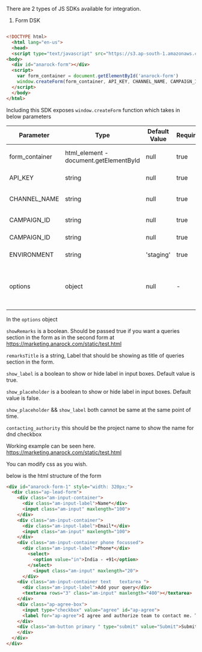 There are 2 types of JS SDKs available for integration. 

1. Form DSK

```html

<!DOCTYPE html>
  <html lang="en-us">
  <head>
  <script type="text/javascript" src="https://s3.ap-south-1.amazonaws.com/anarock.misc/form.js"></script></head>
<body>
  <div id="anarock-form"></div>
  <script>
    var form_container = document.getElementById('anarock-form')
    window.createForm(form_container, API_KEY, CHANNEL_NAME, CAMPAIGN_ID, ENVIRONMENT, options)
  </script>
  </body>
</html>
```

Including this SDK exposes `window.createForm` function which takes in below parameters

| Parameter | Type | Default Value | Required | Description |
| --- | --- | --- | --- | --- |
| form_container | html_element - document.getElementById | null | true | html_element where the form should be placed |
| API_KEY | string | null | true | API Key given by anarock team |
| CHANNEL_NAME | string | null | true | CHANNEL NAME given by anarock team |
| CAMPAIGN_ID | string | null | true | CAMPAIGN ID given by anarock team |
| CAMPAIGN_ID | string | null | true | CAMPAIGN ID given by anarock team |
| ENVIRONMENT | string | 'staging' | true | possible values are `staging` or `production` |
| options | object | null | - | possible keys are `showRemarks` or `remarksTitle`, `show_label`, `show_placeholder`, `contacting_authority` |


In the `options` object 

`showRemarks` is a boolean. Should be passed true if you want a queries section in the form as in the second form at https://marketing.anarock.com/static/test.html

`remarksTitle` is a string, Label that should be showing as title of queries section in the form. 

`show_label` is a boolean to show or hide label in input boxes. Default value is true.

`show_placeholder` is a boolean to show or hide label in input boxes. Default value is false.

`show_placeholder` && `show_label` both cannot be same at the same point of time.

`contacting_authority` this should be the project name to show the name for dnd checkbox

Working example can be seen here. https://marketing.anarock.com/static/test.html


You can modify css as you wish.

below is the html structure of the form

```html
<div id="anarock-form-1" style="width: 320px;">
  <div class="ap-lead-form">
    <div class="am-input-container">
      <div class="am-input-label">Name*</div>
      <input class="am-input" maxlength="100">
    </div>
    <div class="am-input-container">
      <div class="am-input-label">Email*</div>
      <input class="am-input" maxlength="100">
    </div>
    <div class="am-input-container phone focussed">
      <div class="am-input-label">Phone*</div>
        <select>
          <option value="in">India - +91</option>
        </select>
          <input class="am-input" maxlength="20">
      </div>
    <div class="am-input-container text   textarea ">
      <div class="am-input-label">Add your query</div>
      <textarea rows="3" class="am-input" maxlength="400"></textarea>
    </div>
    <div class="ap-agree-box">
      <input type="checkbox" value="agree" id="ap-agree">
      <label for="ap-agree">I agree and authorize team to contact me. This will override the registry with DNC / NDNC</label>
    </div>
    <div class="am-button primary " type="submit" value="Submit">Submit</div>
    </div>
  </div>
</div>
```




